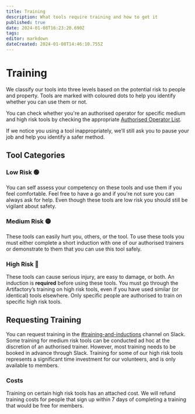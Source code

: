 ```yaml
---
title: Training
description: What tools require training and how to get it
published: true
date: 2024-01-08T16:23:20.690Z
tags: 
editor: markdown
dateCreated: 2024-01-08T14:46:10.755Z
---
```


# Training

We classify our tools into three levels based on the potential risk to people and property. Tools are marked with coloured dots to help you identify whether you can use them or not.

You can check whether you're an authorised operator for specific medium and high risk tools by checking the appropriate [Authorised Operator List](/docs/reports/machine_operators).

If we notice you using a tool inappropriately, we’ll still ask you to pause your job and help you identify a safer method.

## Tool Categories

### Low Risk 🟢

You can self assess your competency on these tools and use them if you feel comfortable. Feel free to have a go and if you're not sure you can always ask for help. Even though these tools are low risk you should still be vigilant about safety.

### Medium Risk 🟡

These tools can easily hurt you, others, or the tool. To use these tools you must either complete a short induction with one of our authorised trainers or demonstrate to them that you can use this tool safely.

### High Risk 🔴

These tools can cause serious injury, are easy to damage, or both. An induction is **required** before using these tools. You must go through the Artifactory’s training on high risk tools, even if you have used similar (or identical) tools elsewhere. Only specific people are authorised to train on specific high risk tools.

## Requesting Training

You can request training in the [#training-and-inductions](https://slack.com/app_redirect?channel=C069Q91GQGY&team=T0LQE2JNR) channel on Slack. Some training for medium risk tools can be conducted ad hoc at the discretion of an authorised trainer. However, most training needs to be booked in advance through Slack. Training for some of our high risk tools represents a significant time investment for our volunteers, and is only available to members. 

### Costs

Training on certain high risk tools has an attached cost. We will refund training costs for people that sign up within 7 days of completing a training that would be free for members.